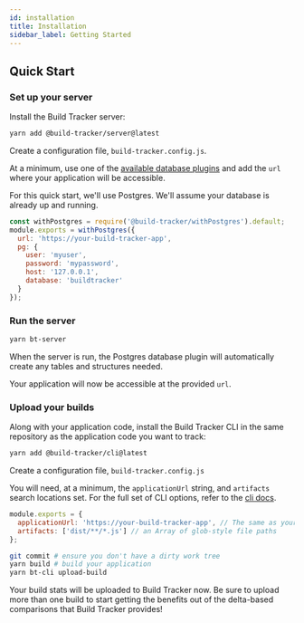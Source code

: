 ```yaml
---
id: installation
title: Installation
sidebar_label: Getting Started
---
```


## Quick Start

### Set up your server

Install the Build Tracker server:

```sh
yarn add @build-tracker/server@latest
```

Create a configuration file, `build-tracker.config.js`.

At a minimum, use one of the [available database plugins](plugins/plugins) and add the `url` where your application will be accessible.

For this quick start, we'll use Postgres. We'll assume your database is already up and running.

```js
const withPostgres = require('@build-tracker/withPostgres').default;
module.exports = withPostgres({
  url: 'https://your-build-tracker-app',
  pg: {
    user: 'myuser',
    password: 'mypassword',
    host: '127.0.0.1',
    database: 'buildtracker'
  }
});
```

### Run the server

```sh
yarn bt-server
```

When the server is run, the Postgres database plugin will automatically create any tables and structures needed.

Your application will now be accessible at the provided `url`.

### Upload your builds

Along with your application code, install the Build Tracker CLI in the same repository as the application code you want to track:

```sh
yarn add @build-tracker/cli@latest
```

Create a configuration file, `build-tracker.config.js`

You will need, at a minimum, the `applicationUrl` string, and `artifacts` search locations set. For the full set of CLI options, refer to the [cli docs](cli).

```js
module.exports = {
  applicationUrl: 'https://your-build-tracker-app', // The same as your server config `url`
  artifacts: ['dist/**/*.js'] // an Array of glob-style file paths
};
```

```sh
git commit # ensure you don't have a dirty work tree
yarn build # build your application
yarn bt-cli upload-build
```

Your build stats will be uploaded to Build Tracker now. Be sure to upload more than one build to start getting the benefits out of the delta-based comparisons that Build Tracker provides!
